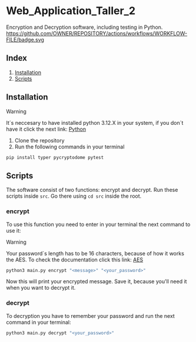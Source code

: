# Web_Application_Taller_2
Encryption and Decryption software, including testing in Python.
https://github.com/OWNER/REPOSITORY/actions/workflows/WORKFLOW-FILE/badge.svg
## Index
1. [Installation](#installation)
2. [Scripts](#scripts)
## Installation
>[!WARNING]
>It´s neccesary to have installed python 3.12.X in
>your system, if you don´t have it click the next
>link: [Python](https://www.python.org/downloads/)
1. Clone the repository
2. Run the following commands in your terminal
```bash
pip install typer pycryptodome pytest
```
## Scripts
The software consist of two functions: encrypt and decrypt. Run these scripts inside `src`. Go there using `cd src` inside the root.
### encrypt
To use this function you need to enter in your terminal the next command to use it:
>[!WARNING]
>Your password´s length has to be 16 characters, because of how it works the AES.
>To check the documentation click this link: [AES](https://pycryptodome.readthedocs.io/en/latest/src/cipher/aes.html)
```bash
python3 main.py encrypt "<message>" "<your_password>"
```
Now this will print your encrypted message. Save it, because you'll need it when you want to decrypt it.
### decrypt
To decryption you have to remember your password and run the next command in your terminal:
```bash
python3 main.py decrypt "<your_password>"
```
